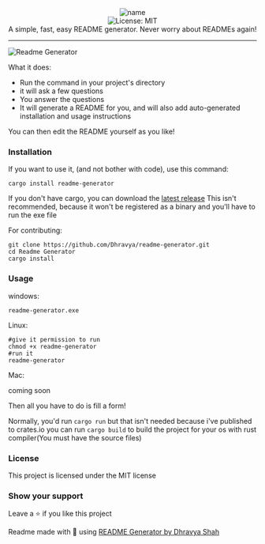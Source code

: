 <div align="center">
<img alt="name" align="center" src="https://via.placeholder.com/250x52/33F0FF/000000/?text=Readme+Generator">
  <br>
<img alt="License: MIT" src="https://img.shields.io/badge/License-MIT-blue.svg" /><br>
A simple, fast, easy README generator. Never worry about READMEs again!
</div>

---

![Readme Generator](https://us-east-1.tixte.net/uploads/img.dhravya.dev/l0ap2hcs50a.png)

What it does:
- Run the command in your project's directory
- it will ask a few questions
- You answer the questions 
- It will generate a README for you, and will also add auto-generated installation and usage instructions

You can then edit the README yourself as you like!

### Installation

If you want to use it, (and not bother with code), use this command:

```
cargo install readme-generator
```

If you don't have cargo, you can download the [latest release](https://github.com/Dhravya/readme-generator/releases)
This isn't recommended, because it won't be registered as a binary and you'll have to run the exe file

For contributing:

```
git clone https://github.com/Dhravya/readme-generator.git
cd Readme Generator
cargo install
```

### Usage
windows:
```
readme-generator.exe
```
Linux:
```
#give it permission to run
chmod +x readme-generator
#run it
readme-generator

```
Mac:

coming soon

Then all you have to do is fill a form!

Normally, you'd run `cargo run` but that isn't needed because i've published to crates.io
you can run `cargo build` to build the project for your os with rust compiler(You must have the source files)
### License

This project is licensed under the MIT license

### Show your support

Leave a ⭐ if you like this project

Readme made with 💖 using [README Generator by Dhravya Shah](https://github.com/Dhravya/readme-generator)


